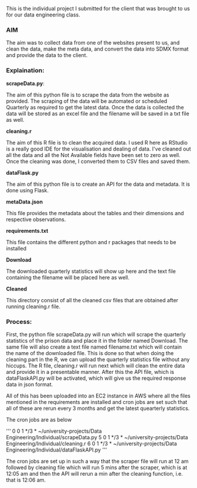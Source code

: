 This is the individual project I submitted for the client that was brought to us for our data engineering class.

### AIM 

The aim was to collect data from one of the websites present to us, and clean the data, make the meta data, and convert the data into SDMX format and provide the data to the client.

### Explaination:

<b>scrapeData.py</b>:  

The aim of this python file is to scrape the data from the website as provided. The scraping of the data will be automated or scheduled Quarterly as required to get the latest data. Once the data is collected the data will be stored as an excel file and the filename will be saved in a txt file as well. 

<b>cleaning.r</b>

The aim of this R file is to clean the acquired data. I used R here as RStudio is a really good IDE for the visualisation and dealing of data. I've cleaned out all the data and all the Not Available fields have been set to zero as well. Once the cleaning was done, I converted them to CSV files and saved them. 

<b>dataFlask.py</b>

The aim of this python file is to create an API for the data and metadata. It is done using Flask.

<b>metaData.json</b>

This file provides the metadata about the tables and their dimensions and respective observations.

<b>requirements.txt</b>

This file contains the different python and r packages that needs to be installed

<b>Download</b>

The downloaded quarterly statistics will show up here and the text file containing the filename will be placed here as well.

<b>Cleaned</b>

This directory consist of all the cleaned csv files that are obtained after running cleaning.r file.

### Process:

First, the python file scrapeData.py will run which will scrape the quarterly statistics of the prison data and place it in the folder named Download. The same file will also create a text file named filename.txt which will contain the name of the downloaded file. This is done so that when doing the cleaning part in the R, we can upload the quarterly statistics file without any hiccups. The R file, cleaning.r will run next which will clean the entire data and provide it in a presentable manner. After this the API file, which is dataFlaskAPI.py will be activated, which will give us the required response data in json format. 

All of this has been uploaded into an EC2 instance in AWS where all the files mentioned in the requirements are installed and cron jobs are set such that all of these are rerun every 3 months and get the latest quearterly statistics.

The cron jobs are as below

'''
0 0 1 */3 * ~/university-projects/Data Engineering/Individual/scrapeData.py
5 0 1 */3 * ~/university-projects/Data Engineering/Individual/cleaning.r
6 0 1 */3 * ~/university-projects/Data Engineering/Individual/dataFlaskAPI.py
'''

The cron jobs are set up in such a way that the scraper file will run at 12 am followed by cleaning file which will run 5 mins after the scraper, which is at 12:05 am and then the API will rerun a min after the cleaning function, i.e. that is 12:06 am.
